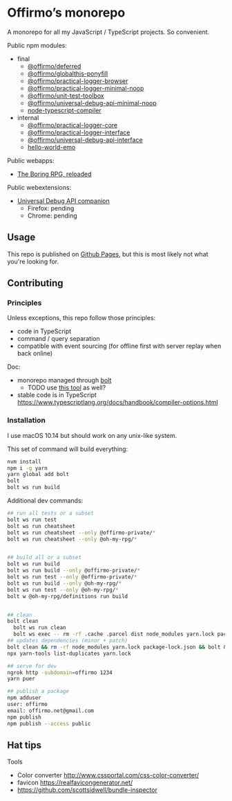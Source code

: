 # Offirmo’s monorepo

A monorepo for all my JavaScript / TypeScript projects. So convenient.

Public npm modules:
* final
	* [@offirmo/deferred](https://www.npmjs.com/package/@offirmo/deferred)
	* [@offirmo/globalthis-ponyfill](https://www.npmjs.com/package/@offirmo/globalthis-ponyfill)
	* [@offirmo/practical-logger-browser](https://www.npmjs.com/package/@offirmo/practical-logger-browser)
	* [@offirmo/practical-logger-minimal-noop](https://www.npmjs.com/package/@offirmo/practical-logger-minimal-noop)
	* [@offirmo/unit-test-toolbox](https://www.npmjs.com/package/@offirmo/unit-test-toolbox)
	* [@offirmo/universal-debug-api-minimal-noop](https://www.npmjs.com/package/@offirmo/universal-debug-api-minimal-noop)
	* [node-typescript-compiler](https://www.npmjs.com/package/node-typescript-compiler)
* internal
	* [@offirmo/practical-logger-core](https://www.npmjs.com/package/@offirmo/practical-logger-core)
	* [@offirmo/practical-logger-interface](https://www.npmjs.com/package/@offirmo/practical-logger-interface)
	* [@offirmo/universal-debug-api-interface](https://www.npmjs.com/package/@offirmo/universal-debug-api-interface)
	* [hello-world-emo](https://www.npmjs.com/package/hello-world-emo)


Public webapps:
* [The Boring RPG, reloaded](https://www.online-adventur.es/apps/the-boring-rpg/)

Public webextensions:
* [Universal Debug API companion](4-incubator/universal-debug-api-companion-webextension/README.md)
  * Firefox: pending
  * Chrome: pending


## Usage

This repo is published on [Github Pages](https://www.offirmo.net/offirmo-monorepo/), but this is most likely not what you're looking for.


## Contributing

### Principles
Unless exceptions, this repo follow those principles:
- code in TypeScript
- command / query separation
- compatible with event sourcing (for offline first with server replay when back online)

Doc:
* monorepo managed through [bolt](https://github.com/boltpkg/bolt)
  * TODO use [this tool](https://www.npmjs.com/package/@atlaskit/build-releases) as well?
* stable code is in TypeScript https://www.typescriptlang.org/docs/handbook/compiler-options.html

### Installation
I use macOS 10.14 but should work on any unix-like system.

This set of command will build everything:
```bash
nvm install
npm i -g yarn
yarn global add bolt
bolt
bolt ws run build
```

Additional dev commands:
```bash
## run all tests or a subset
bolt ws run test
bolt ws run cheatsheet
bolt ws run cheatsheet --only @offirmo-private/*
bolt ws run cheatsheet --only @oh-my-rpg/*


## build all or a subset
bolt ws run build
bolt ws run build --only @offirmo-private/*
bolt ws run test --only @offirmo-private/*
bolt ws run build --only @oh-my-rpg/*
bolt ws run test --only @oh-my-rpg/*
bolt w @oh-my-rpg/definitions run build


## clean
bolt clean
  bolt ws run clean
  bolt ws exec -- rm -rf .cache .parcel dist node_modules yarn.lock package-lock.json yarn-error.log
## updates dependencies (minor + patch)
bolt clean && rm -rf node_modules yarn.lock package-lock.json && bolt && yarn outdated && bolt build
npx yarn-tools list-duplicates yarn.lock

## serve for dev
ngrok http -subdomain=offirmo 1234
yarn puer

## publish a package
npm adduser
user: offirmo
email: offirmo.net@gmail.com
npm publish
npm publish --access public
```


## Hat tips

Tools
- Color converter http://www.cssportal.com/css-color-converter/
- favicon https://realfavicongenerator.net/
- https://github.com/scottsidwell/bundle-inspector
